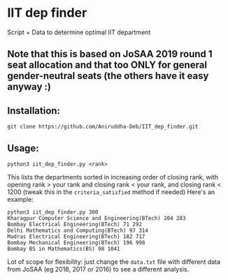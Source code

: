 # IIT dep finder
Script + Data to determine optimal IIT department

Note that this is based on JoSAA 2019 round 1 seat allocation and that too ONLY for general gender-neutral seats (the others have it easy anyway :)
---------------

## Installation:
```
git clone https://github.com/Aniruddha-Deb/IIT_dep_finder.git
```

## Usage:
```
python3 iit_dep_finder.py <rank>
```
This lists the departments sorted in increasing order of closing rank, with opening rank > your rank and closing rank < your rank, and closing rank < 1200 (tweak this in the `criteria_satisfied` method if needed)
Here's an example:
```
python3 iit_dep_finder.py 300
Kharagpur Computer Science and Engineering(BTech) 204 283
Bombay Electrical Engineering(BTech) 71 292
Delhi Mathematics and Computing(BTech) 97 314
Madras Electrical Engineering(BTech) 182 717
Bombay Mechanical Engineering(BTech) 196 998
Bombay BS in Mathematics(BS) 98 1041
```

Lot of scope for flexibility: just change the `data.txt` file with different data from JoSAA (eg 2018, 2017 or 2016) to see a different analysis.
